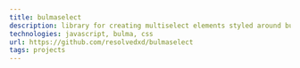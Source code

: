 ```yaml
---
title: bulmaselect
description: library for creating multiselect elements styled around bulma
technologies: javascript, bulma, css
url: https://github.com/resolvedxd/bulmaselect
tags: projects
---
```

